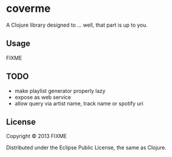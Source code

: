 # coverme

A Clojure library designed to ... well, that part is up to you.

## Usage

FIXME

## TODO

 * make playlist generator properly lazy
 * expose as web service
 * allow query via artist name, track name or spotify uri

## License

Copyright © 2013 FIXME

Distributed under the Eclipse Public License, the same as Clojure.
